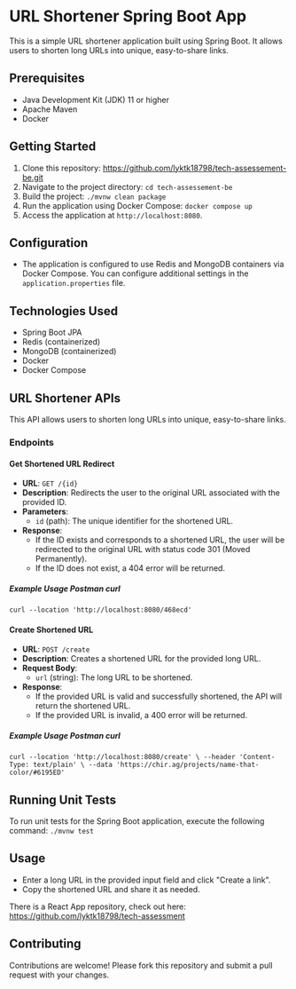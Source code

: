# URL Shortener Spring Boot App

This is a simple URL shortener application built using Spring Boot. It allows users to shorten long URLs into unique, easy-to-share links.

## Prerequisites

- Java Development Kit (JDK) 11 or higher
- Apache Maven
- Docker

## Getting Started

1. Clone this repository: https://github.com/lyktk18798/tech-assessement-be.git
2. Navigate to the project directory: ``cd tech-assessement-be``
3. Build the project:  ``./mvnw clean package ``
4. Run the application using Docker Compose: ``docker compose up``
5. Access the application at ``http://localhost:8080``.

## Configuration

- The application is configured to use Redis and MongoDB containers via Docker Compose. You can configure additional settings in the `application.properties` file.

## Technologies Used

- Spring Boot JPA
- Redis (containerized)
- MongoDB (containerized)
- Docker
- Docker Compose

## URL Shortener APIs

This API allows users to shorten long URLs into unique, easy-to-share links.

### Endpoints

#### Get Shortened URL Redirect

- **URL**: `GET /{id}`
- **Description**: Redirects the user to the original URL associated with the provided ID.
- **Parameters**:
    - `id` (path): The unique identifier for the shortened URL.
- **Response**:
    - If the ID exists and corresponds to a shortened URL, the user will be redirected to the original URL with status code 301 (Moved Permanently).
    - If the ID does not exist, a 404 error will be returned.

##### Example Usage Postman curl

``curl --location 'http://localhost:8080/468ecd'``

#### Create Shortened URL

- **URL**: `POST /create`
- **Description**: Creates a shortened URL for the provided long URL.
- **Request Body**:
    - `url` (string): The long URL to be shortened.
- **Response**:
    - If the provided URL is valid and successfully shortened, the API will return the shortened URL.
    - If the provided URL is invalid, a 400 error will be returned.

##### Example Usage Postman curl

``curl --location 'http://localhost:8080/create' \
--header 'Content-Type: text/plain' \
--data 'https://chir.ag/projects/name-that-color/#6195ED'``


## Running Unit Tests

To run unit tests for the Spring Boot application, execute the following command: ``./mvnw test``

## Usage

- Enter a long URL in the provided input field and click "Create a link".
- Copy the shortened URL and share it as needed.

There is a React App repository, check out here: https://github.com/lyktk18798/tech-assessment

## Contributing

Contributions are welcome! Please fork this repository and submit a pull request with your changes.